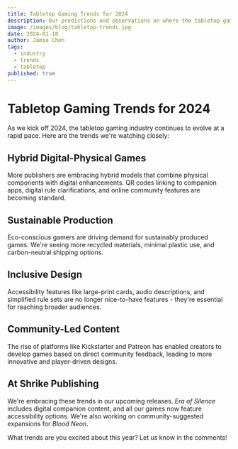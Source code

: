 ```yaml
---
title: Tabletop Gaming Trends for 2024
description: Our predictions and observations on where the tabletop gaming industry is heading this year.
image: /images/blog/tabletop-trends.jpg
date: 2024-01-10
author: Jamie Chen
tags:
  - industry
  - trends
  - tabletop
published: true
---
```


# Tabletop Gaming Trends for 2024

As we kick off 2024, the tabletop gaming industry continues to evolve at a rapid pace. Here are the trends we're watching closely:

## Hybrid Digital-Physical Games

More publishers are embracing hybrid models that combine physical components with digital enhancements. QR codes linking to companion apps, digital rule clarifications, and online community features are becoming standard.

## Sustainable Production

Eco-conscious gamers are driving demand for sustainably produced games. We're seeing more recycled materials, minimal plastic use, and carbon-neutral shipping options.

## Inclusive Design

Accessibility features like large-print cards, audio descriptions, and simplified rule sets are no longer nice-to-have features - they're essential for reaching broader audiences.

## Community-Led Content

The rise of platforms like Kickstarter and Patreon has enabled creators to develop games based on direct community feedback, leading to more innovative and player-driven designs.

## At Shrike Publishing

We're embracing these trends in our upcoming releases. *Era of Silence* includes digital companion content, and all our games now feature accessibility options. We're also working on community-suggested expansions for *Blood Neon*.

What trends are you excited about this year? Let us know in the comments!
